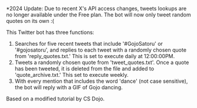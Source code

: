 *2024 Update: Due to recent X's API access changes, tweets lookups are no longer available under the Free plan. The bot will now only tweet random quotes on its own :( 

This Twitter bot has three functions: 
1. Searches for five recent tweets that include '#GojoSatoru' or '#gojosatoru', and replies to each 
   tweet with a randomly chosen quote from 'reply_quotes.txt.' This is set to execute daily at 12:00:00PM.
2. Tweets a randomly chosen quote from 'tweet_quotes.txt'. Once a quote has been tweeted, it is deleted
   from the file and added to 'quote_archive.txt.' This set to execute weekly.
3. With every mention that includes the word 'dance' (not case sensitive), the bot will reply 
   with a GIF of Gojo dancing.

Based on a modified tutorial by CS Dojo.

